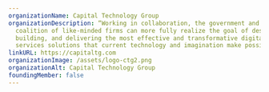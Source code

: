 ```yaml
---
organizationName: Capital Technology Group
organizationDescription: “Working in collaboration, the government and a
  coalition of like-minded firms can more fully realize the goal of designing,
  building, and delivering the most effective and transformative digital
  services solutions that current technology and imagination make possible.”
linkURL: https://capitaltg.com
organizationImage: /assets/logo-ctg2.png
organizationAlt: Capital Technology Group
foundingMember: false
---
```

